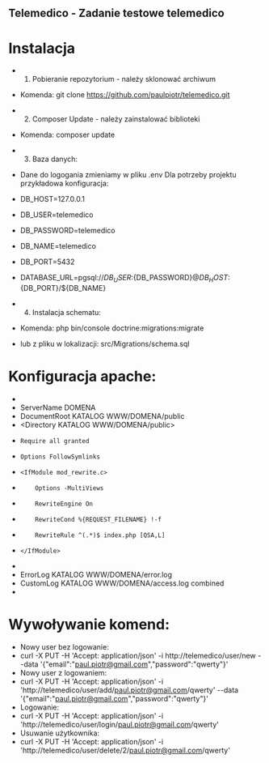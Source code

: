 ## Telemedico - Zadanie testowe telemedico

# Instalacja

 - 1) Pobieranie repozytorium - należy sklonować archiwum
 - Komenda: git clone https://github.com/paulpiotr/telemedico.git
 - 2) Composer Update - należy zainstalować biblioteki
 - Komenda: composer update
 - 3) Baza danych:

 - Dane do logogania zmieniamy w pliku .env Dla potrzeby projektu przykładowa konfiguracja: 

- DB_HOST=127.0.0.1
- DB_USER=telemedico
- DB_PASSWORD=telemedico
- DB_NAME=telemedico
- DB_PORT=5432

- DATABASE_URL=pgsql://${DB_USER}:${DB_PASSWORD}@${DB_HOST}:${DB_PORT}/${DB_NAME}

 - 4) Instalacja schematu:
 - Komenda: php bin/console doctrine:migrations:migrate
 - lub z pliku w lokalizacji: src/Migrations/schema.sql

 # Konfiguracja apache:

- <VirtualHost DOMENA:80>
- ServerName DOMENA
- DocumentRoot KATALOG WWW/DOMENA/public
- <Directory KATALOG WWW/DOMENA/public>
-     Require all granted
-     Options FollowSymlinks
-     <IfModule mod_rewrite.c>
-         Options -MultiViews
-         RewriteEngine On
-         RewriteCond %{REQUEST_FILENAME} !-f
-         RewriteRule ^(.*)$ index.php [QSA,L]
-     </IfModule>
- </Directory>
- ErrorLog KATALOG WWW/DOMENA/error.log
- CustomLog KATALOG WWW/DOMENA/access.log combined
- </VirtualHost>

 # Wywoływanie komend:

  - Nowy user bez logowanie:
  - curl -X PUT -H 'Accept: application/json' -i http://telemedico/user/new --data '{"email":"paul.piotr@gmail.com","password":"qwerty"}'
  - Nowy user z logowaniem:
  - curl -X PUT -H 'Accept: application/json' -i 'http://telemedico/user/add/paul.piotr@gmail.com/qwerty' --data '{"email":"paul.piotr@gmail.com","password":"qwerty"}'
  - Logowanie:
  - curl -X PUT -H 'Accept: application/json' -i 'http://telemedico/user/login/paul.piotr@gmail.com/qwerty'
  - Usuwanie użytkownika:
  - curl -X PUT -H 'Accept: application/json' -i 'http://telemedico/user/delete/2/paul.piotr@gmail.com/qwerty'
